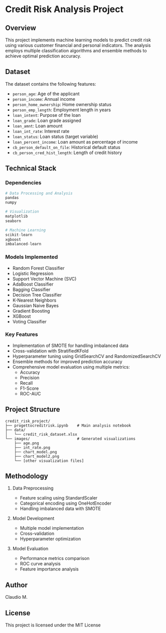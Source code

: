 # Credit Risk Analysis Project

## Overview
This project implements machine learning models to predict credit risk using various customer financial and personal indicators. The analysis employs multiple classification algorithms and ensemble methods to achieve optimal prediction accuracy.

## Dataset
The dataset contains the following features:
- `person_age`: Age of the applicant
- `person_income`: Annual income
- `person_home_ownership`: Home ownership status
- `person_emp_length`: Employment length in years
- `loan_intent`: Purpose of the loan
- `loan_grade`: Loan grade assigned
- `loan_amnt`: Loan amount
- `loan_int_rate`: Interest rate
- `loan_status`: Loan status (target variable)
- `loan_percent_income`: Loan amount as percentage of income
- `cb_person_default_on_file`: Historical default status
- `cb_person_cred_hist_length`: Length of credit history

## Technical Stack
### Dependencies
```python
# Data Processing and Analysis
pandas
numpy

# Visualization
matplotlib
seaborn

# Machine Learning
scikit-learn
xgboost
imbalanced-learn
```

### Models Implemented
- Random Forest Classifier
- Logistic Regression
- Support Vector Machine (SVC)
- AdaBoost Classifier
- Bagging Classifier
- Decision Tree Classifier
- K-Nearest Neighbors
- Gaussian Naive Bayes
- Gradient Boosting
- XGBoost
- Voting Classifier

### Key Features
- Implementation of SMOTE for handling imbalanced data
- Cross-validation with StratifiedKFold
- Hyperparameter tuning using GridSearchCV and RandomizedSearchCV
- Ensemble methods for improved prediction accuracy
- Comprehensive model evaluation using multiple metrics:
  - Accuracy
  - Precision
  - Recall
  - F1-Score
  - ROC-AUC

## Project Structure
```
credit_risk_project/
├── progettocreditrisk.ipynb    # Main analysis notebook
├── data/
│   └── credit_risk_dataset.xlsx
└── images/                     # Generated visualizations
    ├── age.png
    ├── int_rate.png
    ├── chart_model.png
    ├── chart_model2.png
    └── [other visualization files]
```

## Methodology
1. Data Preprocessing
   - Feature scaling using StandardScaler
   - Categorical encoding using OneHotEncoder
   - Handling imbalanced data with SMOTE

2. Model Development
   - Multiple model implementation
   - Cross-validation
   - Hyperparameter optimization

3. Model Evaluation
   - Performance metrics comparison
   - ROC curve analysis
   - Feature importance analysis

## Author
Claudio M.

## License
This project is licensed under the MIT License